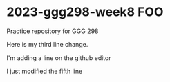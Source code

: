 # 2023-ggg298-week8 FOO
Practice repository for GGG 298

Here is my third line change.

I'm adding a line on the github editor

I just modified the fifth line
